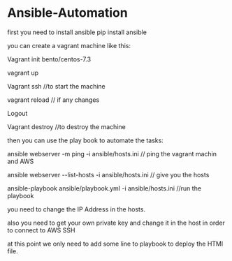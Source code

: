 # Ansible-Automation

first you need to install ansible
 pip install ansible

 you can create a vagrant machine like this:

 Vagrant init bento/centos-7.3

 vagrant up

 Vagrant ssh           //to start the machine

 vagrant reload        // if any changes

 Logout

 Vagrant destroy       //to destroy the machine

then you can use the play book to automate the tasks:

ansible webserver -m ping -i ansible/hosts.ini          // ping the vagrant machin and AWS

ansible webserver --list-hosts -i ansible/hosts.ini      // give you the hosts

ansible-playbook ansible/playbook.yml -i ansible/hosts.ini   //run the playbook

you need to change the IP Address in the hosts.

also you need to get your own private key and change it in the host in order to connect to AWS SSH

at this point we only need to add some line to playbook to deploy the HTMl file.
